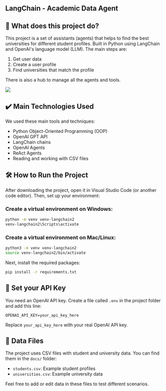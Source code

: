 
## LangChain - Academic Data Agent

## 🔨 What does this project do?

This project is a set of assistants (agents) that helps to find the best universities for different student profiles. Built in Python using LangChain and OpenAI's language model (LLM). The main steps are:

1. Get user data
2. Create a user profile
3. Find universities that match the profile

There is also a hub to manage all the agents and tools.

![](img/amostra.gif)

## ✔️ Main Technologies Used

We used these main tools and techniques:

- Python Object-Oriented Programming (OOP)
- OpenAI GPT API
- LangChain chains
- OpenAI Agents
- ReAct Agents
- Reading and working with CSV files

## 🛠️ How to Run the Project

After downloading the project, open it in Visual Studio Code (or another code editor). Then, set up your environment:

### Create a virtual environment on Windows:

```bash
python -m venv venv-langchain2
venv-langchain2\Scripts\activate
```

### Create a virtual environment on Mac/Linux:

```bash
python3 -m venv venv-langchain2
source venv-langchain2/bin/activate
```

Next, install the required packages:

```bash
pip install -r requirements.txt
```

## 🔑 Set your API Key

You need an OpenAI API key. Create a file called `.env` in the project folder and add this line:

```
OPENAI_API_KEY=your_api_key_here
```

Replace `your_api_key_here` with your real OpenAI API key.

## 📁 Data Files

The project uses CSV files with student and university data. You can find them in the `docs/` folder:

- `students.csv`: Example student profiles
- `universities.csv`: Example university data

Feel free to add or edit data in these files to test different scenarios.

